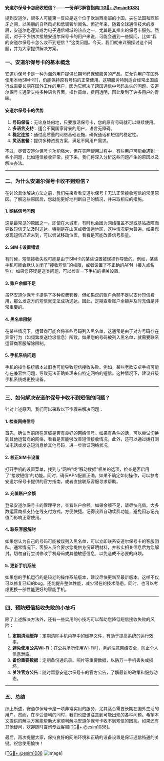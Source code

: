 **安道尔保号卡怎麽收短信？——一份详尽解答指南[[TG💪+ @esim1088](https://t.me/s/esim1088)]**

提到安道尔，很多人可能第一反应是这个位于欧洲西南部的小国，夹在法国和西班牙之间，以美丽的自然风光和低调奢华闻名。但近年来，随着全球通信技术的发展，安道尔也逐渐成为电子通信领域的热点之一，尤其是其推出的保号卡服务。然而，对于不少初次接触安道尔保号卡的用户来说，可能会遇到一些疑问，比如“我的安道尔保号卡怎么收不到短信？”这类问题。今天，我们就来详细探讨这个问题，并为大家提供解决方案。

### 一、安道尔保号卡的基本概念

安道尔保号卡是一种为海外用户提供长期号码保留服务的产品。它允许用户在国外使用本地SIM卡时，仍能保持原有号码的正常使用。这项服务特别适合经常出国旅行或需要长期在国外工作的用户，因为它解决了跨国通信中号码丢失的问题。安道尔保号卡通常支持多种语言界面，操作简单，费用透明，因此受到了许多用户的青睐。

#### 安道尔保号卡的优势
1. **号码保留**：无论身处何地，只要激活保号卡，您的原有号码就可以继续使用。
2. **多语言支持**：适合不同国家背景的用户，语言无障碍。
3. **稳定连接**：通过高质量的网络基础设施，确保通话和短信的稳定性。
4. **灵活套餐**：提供多种资费方案，满足不同用户需求。

不过，尽管安道尔保号卡功能强大，但在实际使用过程中，有些用户可能会遇到一些小问题，比如短信接收异常。接下来，我们将深入分析这些问题产生的原因以及解决办法。

---

### 二、为什么安道尔保号卡收不到短信？

在讨论具体解决方法之前，我们先来看看安道尔保号卡无法正常接收短信的常见原因。了解这些原因后，您就能更好地判断自己的情况，并采取相应的措施。

#### 1. 网络信号问题
这是最常见的原因之一。即使在大城市，有时也会因为网络覆盖不足或基站故障而导致短信无法及时送达。特别是在山区或者偏远地区，这种情况更为普遍。如果您发现短信迟迟未到，可以尝试移动位置，看看是否能改善信号质量。

#### 2. SIM卡设置错误
有时候，短信接收失败可能是由于SIM卡的某些设置被误操作导致的。例如，某些手机可能会默认关闭了“接收短信”的权限，或者设置了不正确的APN（接入点名称）。如果您怀疑是这类问题，可以检查一下手机的相关设置。

#### 3. 账户余额不足
虽然安道尔保号卡提供了多种资费套餐，但如果您的账户余额不足以支付短信费用，那么发送方的短信就无法成功送达。因此，定期查看账户余额并及时充值是非常重要的。

#### 4. 黑名单限制
在某些情况下，运营商可能会将某些号码列入黑名单，这通常是由于对方号码存在异常行为（如频繁发送垃圾信息）所致。如果您的号码被列入黑名单，就需要联系运营商客服解除限制。

#### 5. 手机系统问题
手机的操作系统版本过旧也可能导致短信接收失败。例如，某些老款安卓手机可能存在兼容性问题，导致无法正确处理来自特定网络的短信。这种情况下，建议升级手机系统或更换设备。

---

### 三、如何解决安道尔保号卡收不到短信的问题？

针对上述原因，我们可以采取以下步骤来解决问题：

#### 1. 检查网络信号
首先，确认当前所在区域是否有良好的网络信号。如果有条件的话，可以尝试切换到其他运营商的网络，看看是否能够改善短信接收情况。此外，还可以通过拨打测试电话或发送短消息给其他号码，进一步验证网络状况。

#### 2. 校正SIM卡设置
打开手机的设置菜单，找到与“网络”或“移动数据”相关的选项，检查是否启用了“接收短信”的功能。同时，确保APN配置正确。如果不确定如何操作，可以参考安道尔保号卡提供的官方指南，或者直接联系客服寻求帮助。

#### 3. 充值账户余额
登录安道尔保号卡的管理平台，查看账户余额。如果余额不足，请尽快充值。大多数运营商都支持在线支付方式，方便快捷。记得设置自动续费功能，避免因忘记充值而影响正常使用。

#### 4. 联系客服解封
如果您认为自己的号码可能被误列入黑名单，可以立即联系安道尔保号卡的客服团队。通常情况下，客服人员会要求您提供身份证明材料，并核实相关信息后为您解封。切勿自行尝试修改手机号码或其他敏感信息，以免造成不必要的麻烦。

#### 5. 更新手机系统
如果您的手机运行的是较老的操作系统版本，建议尽快更新至最新版本。这样不仅可以修复已知的bug，还能提升整体性能，减少潜在的技术隐患。同时，也可以考虑更换一部性能更好的智能手机。

---

### 四、预防短信接收失败的小技巧

除了上述解决方法外，还有一些实用的小技巧可以帮助您降低短信接收失败的风险：

1. **定期清理缓存**：定期清除手机内存中的缓存文件，有助于提高系统的运行效率。
2. **避免使用公共Wi-Fi**：在公共场所使用Wi-Fi时，务必注意网络安全，防止个人信息泄露。
3. **备份重要数据**：定期备份通讯录、照片等重要数据，以防万一手机丢失或损坏。
4. **关注官方公告**：随时留意安道尔保号卡的官方公告，了解最新的政策和服务动态。

---

### 五、总结

综上所述，安道尔保号卡是一项非常实用的服务，尤其适合需要长期在国外生活的用户。然而，在享受便利的同时，我们也应该注意到可能出现的各种问题。希望本文提供的解决方案能帮助大家顺利解决安道尔保号卡收不到短信的困扰。如果还有其他疑问，欢迎随时咨询专业客服[[TG💪+ @esim1088](https://t.me/s/esim1088)]。

最后，再次提醒大家，保持良好的网络环境和正确的设备设置是保证通信畅通的关键。祝您使用愉快！

[[TG💪+ @esim1088](https://t.me/s/esim1088) ![Image](https://i.postimg.cc/4NQfJmqS/Snipaste-2025-05-13-00-14-12.png)]
